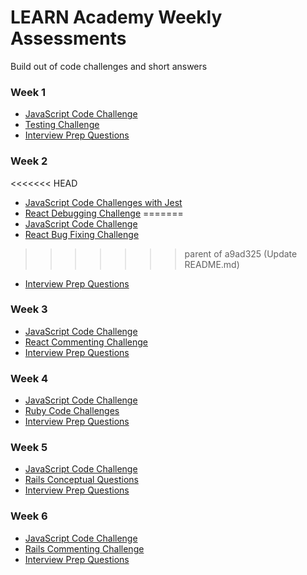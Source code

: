 # LEARN Academy Weekly Assessments
Build out of code challenges and short answers

### Week 1
- [JavaScript Code Challenge](./Week-1-Assessment/code-challenges.js)
- [Testing Challenge](./Week-1-Assessment/testing-with-jest.test.js)
- [Interview Prep Questions](./Week-1-Assessment/interview-questions.md)
### Week 2
<<<<<<< HEAD
- [JavaScript Code Challenges with Jest](./Week-2-Assessment/code-challenges.test.js)
- [React Debugging Challenge](./Week-2-Assessment/react-challenge.html)
=======
- [JavaScript Code Challenge](./Week-2-Assessment/code-challenges.js)
- [React Bug Fixing Challenge](./Week-2-Assessment/react-challenge.html)
>>>>>>> parent of a9ad325 (Update README.md)
- [Interview Prep Questions](./Week-2-Assessment/interview-questions.md)
### Week 3
- [JavaScript Code Challenge](./Week-3-Assessment/code-challenges.js)
- [React Commenting Challenge](./Week-3-Assessment/react-commenting.js)
- [Interview Prep Questions](./Week-3-Assessment/interview-questions.md)
### Week 4
- [JavaScript Code Challenge](./Week-4-Assessment/code-challenges.js)
- [Ruby Code Challenges](./Week-4-Assessment/code_challenges.rb)
- [Interview Prep Questions](./Week-4-Assessment/interview-questions.md)
### Week 5
- [JavaScript Code Challenge](./Week-5-Assessment/code-challenges.js)
- [Rails Conceptual Questions](./Week-5-Assessment/rails-questions.md)
- [Interview Prep Questions](./Week-5-Assessment/interview-questions.md)
### Week 6
- [JavaScript Code Challenge](./Week-6-Assessment/code-challenges.js)
- [Rails Commenting Challenge](./Week-6-Assessment/rails-commenting.rb)
- [Interview Prep Questions](./Week-6-Assessment/interview-questions.md)
